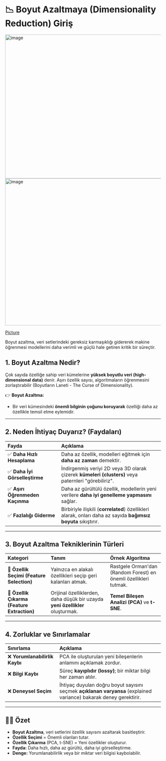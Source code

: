 # 📉 Boyut Azaltmaya (Dimensionality Reduction) Giriş

<img width="923" height="466" alt="image" src="https://github.com/user-attachments/assets/544aa4de-d05c-4919-b13d-4ee83bfd99b5" />

<img width="948" height="476" alt="image" src="https://github.com/user-attachments/assets/6baadaaf-29c2-4274-8914-7dbf68f23b5c" />


[Picture](https://www.geeksforgeeks.org/machine-learning/dimensionality-reduction/)


Boyut azaltma, veri setlerindeki gereksiz karmaşıklığı gidererek makine öğrenmesi modellerini daha verimli ve güçlü hale getiren kritik bir süreçtir.

## 1. Boyut Azaltma Nedir?

Çok sayıda özelliğe sahip veri kümelerine **yüksek boyutlu veri (high-dimensional data)** denir. Aşırı özellik sayısı, algoritmaların öğrenmesini zorlaştırabilir (Boyutların Laneti - The Curse of Dimensionality).

👉 **Boyut Azaltma:**
* Bir veri kümesindeki **önemli bilginin çoğunu koruyarak** özelliği daha az özellikle temsil etme eylemidir.

---

## 2. Neden İhtiyaç Duyarız? (Faydaları)

| Fayda | Açıklama |
| :--- | :--- |
| ✅ **Daha Hızlı Hesaplama** | Daha az özellik, modelleri eğitmek için **daha az zaman** demektir. |
| ✅ **Daha İyi Görselleştirme** | İndirgenmiş veriyi 2D veya 3D olarak çizerek **kümeleri (clusters)** veya paternleri "görebiliriz". |
| ✅ **Aşırı Öğrenmeden Kaçınma** | Daha az gürültülü özellik, modellerin yeni verilere **daha iyi genelleme yapmasını** sağlar. |
| ✅ **Fazlalığı Giderme** | Birbiriyle ilişkili (**correlated**) özellikleri alarak, onları daha az sayıda **bağımsız boyuta** sıkıştırır. |

---

## 3. Boyut Azaltma Tekniklerinin Türleri

| Kategori | Tanım | Örnek Algoritma |
| :--- | :--- | :--- |
| **🔹 Özellik Seçimi (Feature Selection)** | Yalnızca en alakalı özellikleri seçip geri kalanları atmak. | Rastgele Orman'dan (Random Forest) en önemli özellikleri tutmak. |
| **🔹 Özellik Çıkarma (Feature Extraction)** | Orijinal özelliklerden, daha düşük bir uzayda **yeni özellikler** oluşturmak. | **Temel Bileşen Analizi (PCA)** ve **t-SNE**. |

---

## 4. Zorluklar ve Sınırlamalar

| Sınırlama | Açıklama |
| :--- | :--- |
| ❌ **Yorumlanabilirlik Kaybı** | PCA ile oluşturulan yeni bileşenlerin anlamını açıklamak zordur. |
| ❌ **Bilgi Kaybı** | Süreç **kayıplıdır (lossy)**; bir miktar bilgi her zaman atılır. |
| ❌ **Deneysel Seçim** | İhtiyaç duyulan doğru boyut sayısını seçmek **açıklanan varyansa** (explained variance) bakarak deney gerektirir. |

---

## ☝🏽 Özet

* **Boyut Azaltma**, veri setlerini özellik sayısını azaltarak basitleştirir.
* **Özellik Seçimi** = Önemli olanları tutar.
* **Özellik Çıkarma** (PCA, t-SNE) = Yeni özellikler oluşturur.
* **Fayda:** Daha hızlı, daha az gürültü, daha iyi görselleştirme.
* **Denge:** Yorumlanabilirlik veya bir miktar veri bilgisi kaybolabilir.


